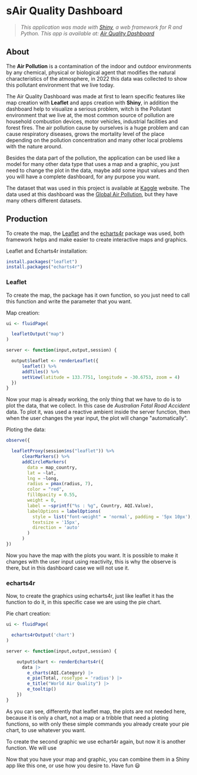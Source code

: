 # sAir Quality Dashboard
> _This application was made with [Shiny](https://shiny.rstudio.com/), a web framework for R and Python. This app is available at: [Air Quality Dashboard](https://furlanis.shinyapps.io/TrafficAccident/)_

## About 

The **Air Pollution** is a contamination of the indoor and outdoor environments by any chemical, physical or biological agent that modifies the natural characteristics of the atmosphere, in 2022 this data was collected to show this pollutant environment that we live today.

The Air Quality Dashboard was made at first to learn specific features like map creation with **Leaflet** and apps creation with **Shiny**, in addition the
dashboard help to visualize a serious problem, witch is the Pollutant environment that we live at, the most common source of pollution are household combustion devices, motor vehicles, industrial facilities and forest fires. The air pollution cause by ourselves is a huge problem and can cause respiratory diseases, grows the mortality level of the place depending on the pollution concentration and many other local problems with the nature around.

Besides the data part of the pollution, the application can be used like a model for many other data type that uses a map and a graphic, you just need to change the plot in the data, maybe add some input values and then you will have a complete dashboard, for any purpose you want.

The dataset that was used in this project is available at [Kaggle](https://www.kaggle.com/datasets) website. The data used at this dashboard was the [Global Air Pollution](https://www.kaggle.com/datasets/hasibalmuzdadid/global-air-pollution-dataset), but they have many others different datasets.

## Production

To create the map, the [Leaflet](https://github.com/Leaflet/Leaflet) and the [echarts4r](https://echarts4r.john-coene.com) package was used, both framework helps and make easier to create interactive maps and graphics.  

Leaflet and Echarts4r installation:
```r
install.packages("leaflet")
install.packages("echarts4r")
```

### Leaflet

To create the map, the package has it own function, so you just need to call this function and write the parameter that you want.

Map creation:
```r
ui <- fluidPage(

  leafletOutput("map")
)

server <- function(input,output,session) {

  output$leaflet <- renderLeaflet({
      leaflet() %>%
      addTiles() %>%
      setView(latitude = 133.7751, longitude = -30.6753, zoom = 4)
  })
}
```

Now your map is already working, the only thing that we have to do is to plot the data, that we collect. In this case de _Australian Fatal Road Accident_ data. To plot it, was used a reactive ambient inside the server function, then when the user changes the year input, the plot will change "automatically".

Ploting the data:
```r
observe({

  leafletProxy(session$ns("leaflet")) %>%
      clearMarkers() %>%
      addCircleMarkers(
        data = map_country,
        lat = ~lat,
        lng = ~long,
        radius = pmax(radius, 7),
        color = "red",
        fillOpacity = 0.55,
        weight = 0,
        label = ~sprintf("%s : %g", Country, AQI.Value),
        labelOptions = labelOptions(
          style = list("font-weight" = 'normal', padding = '5px 10px'),
          textsize = '15px',
          direction = 'auto'
        )
      )
})
```
Now you have the map with the plots you want. It is possible to make it changes with the user input using reactivity, this is why the observe is there,
but in this dashboard case we will not use it. 

### echarts4r

Now, to create the graphics using echarts4r, just like leaflet it has the function to do it, in this specific case we are using the pie chart.

Pie chart creation:
```r
ui <- fluidPage(

  echarts4rOutput('chart')
)

server <- function(input,output,session) {

    output$chart <- renderEcharts4r({
      data |>
        e_charts(AQI.Category) |>
        e_pie(Total, roseType = 'radius') |>
        e_title("World Air Quality") |>
        e_tooltip()
    })
}
```
As you can see, differently that leaflet map, the plots are not needed here, because it is only a chart, not a map or a tribble that need a ploting functions,
so with only these simple commands you already create your pie chart, to use whatever you want.

To create the second graphic we use echart4r again, but now it is another function. We will use 

Now that you have your map and graphic, you can combine them in a Shiny app like this one, or use how you desire to. Have fun :smiley:
















